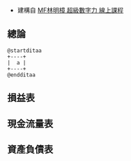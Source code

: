 
* 建構自 [MF林明樟 超級數字力 線上課程](https://sat.cool/classroom/28)

## 總論

```plantuml
@startditaa
+----+
|  a |
+----+
@endditaa
```

## 損益表


## 現金流量表


## 資產負債表